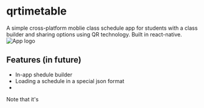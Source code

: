 # qrtimetable
A simple cross-platform moblie class schedule app for students with a class builder and sharing options using QR technology. Built in react-native.
![App logo](https://img.techpowerup.org/201022/group-65.png)

## Features (in future)
- In-app shedule builder
- Loading a schedule in a special json format
- 

Note that it's
